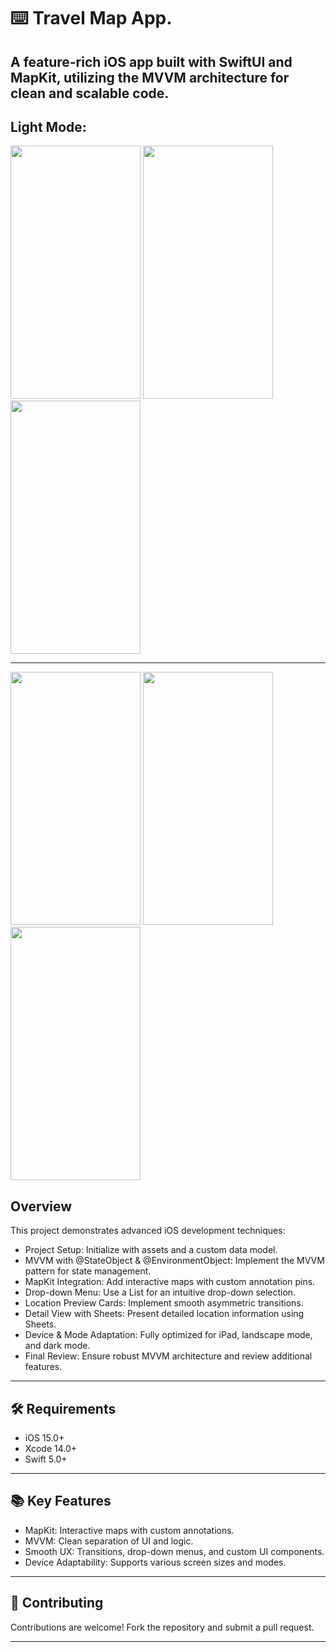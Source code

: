 ⌨️ Travel Map App.
======

A feature-rich iOS app built with SwiftUI and MapKit, utilizing the MVVM architecture for clean and scalable code.
------

Light Mode:
------

<img src="https://github.com/user-attachments/assets/8c716c8b-8b8f-4732-ba8a-08cfc90f8e5a" width="208" height="405">
<img src="https://github.com/user-attachments/assets/cabb402f-e079-451b-ab13-02f859571723" width="208" height="405">
<img src="https://github.com/user-attachments/assets/0f7d9f64-057d-42a0-996f-8d95c7d4357e" width="208" height="405">

------

<img src="https://github.com/user-attachments/assets/fe5ec839-10c0-43de-ac3c-bceee839cbf7" width="208" height="405">
<img src="https://github.com/user-attachments/assets/8de99b7d-a006-45f2-8aff-a16910296d41" width="208" height="405">
<img src="https://github.com/user-attachments/assets/5e20db3d-b92b-4b38-8841-bc41a37cc18c" width="208" height="405">


Overview
------
This project demonstrates advanced iOS development techniques:

- Project Setup: Initialize with assets and a custom data model.
- MVVM with @StateObject & @EnvironmentObject: Implement the MVVM pattern for state management.
- MapKit Integration: Add interactive maps with custom annotation pins.
- Drop-down Menu: Use a List for an intuitive drop-down selection.
- Location Preview Cards: Implement smooth asymmetric transitions.
- Detail View with Sheets: Present detailed location information using Sheets.
- Device & Mode Adaptation: Fully optimized for iPad, landscape mode, and dark mode.
- Final Review: Ensure robust MVVM architecture and review additional features.
-------

🛠 Requirements
-------

- iOS 15.0+
- Xcode 14.0+
- Swift 5.0+
-------

📚 Key Features
-------

- MapKit: Interactive maps with custom annotations.
- MVVM: Clean separation of UI and logic.
- Smooth UX: Transitions, drop-down menus, and custom UI components.
- Device Adaptability: Supports various screen sizes and modes.
-------

🤝 Contributing
-------

Contributions are welcome! Fork the repository and submit a pull request.

-------

